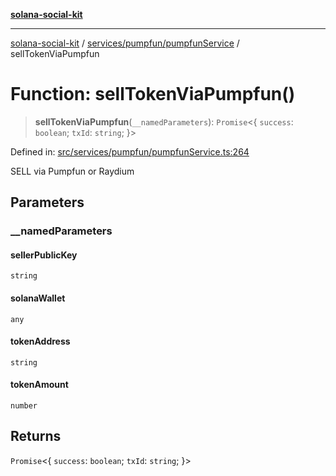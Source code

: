 [**solana-social-kit**](../../../../README.md)

***

[solana-social-kit](../../../../README.md) / [services/pumpfun/pumpfunService](../README.md) / sellTokenViaPumpfun

# Function: sellTokenViaPumpfun()

> **sellTokenViaPumpfun**(`__namedParameters`): `Promise`\<\{ `success`: `boolean`; `txId`: `string`; \}\>

Defined in: [src/services/pumpfun/pumpfunService.ts:264](https://github.com/SendArcade/solana-social-starter/blob/03568260ca96ed63f77049843c721de1cb011893/src/services/pumpfun/pumpfunService.ts#L264)

SELL via Pumpfun or Raydium

## Parameters

### \_\_namedParameters

#### sellerPublicKey

`string`

#### solanaWallet

`any`

#### tokenAddress

`string`

#### tokenAmount

`number`

## Returns

`Promise`\<\{ `success`: `boolean`; `txId`: `string`; \}\>
